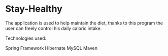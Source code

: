# Stay-Healthy
The application is used to help maintain the diet, thanks to this program the user can
freely control his daily caloric intake.


Technologies used:

Spring Framework
Hibernate
MySQL
Maven
